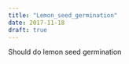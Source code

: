 ```yaml
---
title: "Lemon_seed_germination"
date: 2017-11-18
draft: true
---
```


Should do lemon seed germination
